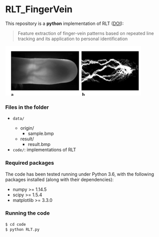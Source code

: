 # RLT_FingerVein

This repository is a **python** implementation of RLT ([DOI](https://dl.acm.org/doi/10.5555/1522515.1522524)):

> Feature extraction of finger-vein patterns based on repeated line tracking and its application to personal identification

![image-20211005153048828](README.assets/image-20211005153048828.png)

### Files in the folder

- ```
  data/
  ```
  - origin/
    - sample.bmp
  - result/
    - result.bmp
- `code/`: implementations of RLT

### Required packages

The code has been tested running under Python 3.6, with the following packages installed (along with their dependencies):

- numpy >= 1.14.5
- scipy >= 1.5.4
- matplotlib >= 3.3.0

### Running the code

```
$ cd code
$ python RLT.py
```
